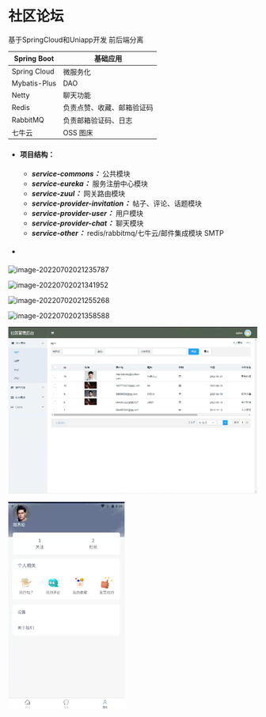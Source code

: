 # 社区论坛

基于SpringCloud和Uniapp开发 前后端分离

| Spring Boot  | 基础应用                   |
| ------------ | -------------------------- |
| Spring Cloud | 微服务化                   |
| Mybatis-Plus | DAO                        |
| Netty        | 聊天功能                   |
| Redis        | 负责点赞、收藏、邮箱验证码 |
| RabbitMQ     | 负责邮箱验证码、日志       |
| 七牛云       | OSS 图床                   |

- #### 项目结构：

  - ***service-commons：*** 公共模块
  - ***service-eureka：*** 服务注册中心模块
  - ***service-zuul：*** 网关路由模块
  - ***service-provider-invitation：*** 帖子、评论、话题模块
  - ***service-provider-user：*** 用户模块
  - ***service-provider-chat：*** 聊天模块
  - ***service-other：*** redis/rabbitmq/七牛云/邮件集成模块 SMTP

- #### 

![image-20220702021235787](https://fastly.jsdelivr.net/gh/Hexyan/blobimge//img/image-20220702021235787.png)

![image-20220702021341952](https://fastly.jsdelivr.net/gh/Hexyan/blobimge//img/image-20220702021341952.png)



![image-20220702021255268](https://fastly.jsdelivr.net/gh/Hexyan/blobimge//img/image-20220702021255268.png)



![image-20220702021358588](https://fastly.jsdelivr.net/gh/Hexyan/blobimge//img/image-20220702021358588.png)

![image-20220702021727245](https://raw.githubusercontent.com/Hexyan/blobimge/main/img/image-20220702021727245.png)

![image-20220702021949381](https://raw.githubusercontent.com/Hexyan/blobimge/main/img/image-20220702021949381.png)
